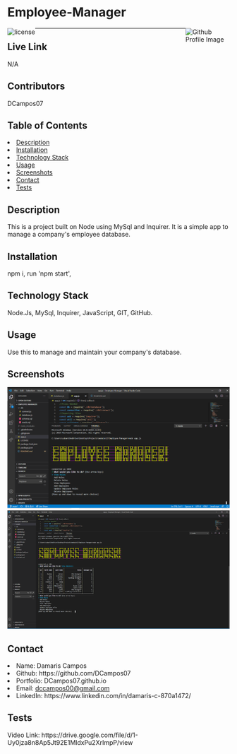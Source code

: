 # Employee-Manager
<img align="left" src="https://img.shields.io/badge/License-MIT-green" alt="license">
<img align="right" width="100" height="100" src="https://avatars0.githubusercontent.com/u/68753563?s=400&u=db8ed5c85d35601b1cace358ee79fa43b9f12676&v=4" alt="Github Profile Image"><hr>

## Live Link
N/A

## Contributors
DCampos07
    
## Table of Contents
<li><a href="#description">Description</a></li>  
<li><a href="#installation">Installation</a></li> 
<li><a href="#tech">Technology Stack</a></li> 
<li><a href="#usage">Usage</a></li> 
<li><a href="#screenshots">Screenshots</a></li> 
<li><a href="#contact">Contact</a></li> 
<li><a href="#tests">Tests</a></li> 
  
<h2 id= "description">Description</h2>
This is a project built on Node using MySql and Inquirer. It is a simple app to manage a company's employee database.

<h2 id= "installation">Installation</h2>
npm i, run 'npm start',
    
<h2 id= "technology">Technology Stack</h2>
 Node.Js, MySql, Inquirer, JavaScript, GIT, GitHub.
  
<h2 id= "usage">Usage</h2>
Use this to manage and maintain your company's database.
  
<h2 id= "screenshots">Screenshots</h2>
<img src="./assets/screenshot1.png" alt="screenshot of app">
<img src="./assets/screenshot2.png" alt="screenshot of app">


<h2 id= "contact">Contact</h2>
<li>Name: Damaris Campos</li> 
<li>Github: https://github.com/DCampos07</li> 
<li>Portfolio: DCampos07.github.io</li>
<li>Email: <a href="mailto:dccampos00@gmail.com" target="_blank">dccampos00@gmail.com</a></li> 
<li>LinkedIn: https://www.linkedin.com/in/damaris-c-870a1472/</li> 

    
<h2 id= "tests">Tests</h2>
Video Link: https://drive.google.com/file/d/1-Uy0jza8n8Ap5Jt92E1MldxPu2XrImpP/view
